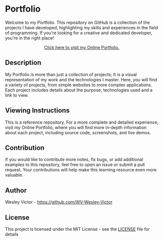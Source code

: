 # Portfolio
Welcome to my Portfolio. This repository on GitHub is a collection of the projects I have developed, highlighting my skills and experiences in the field of programming. If you're looking for a creative and dedicated developer, you're in the right place!

<p align="center">
  <a href="https://wv-wesley-victor.github.io/Portfolio/" target="_blank">Click here to visit my Online Portfolio.</a>
</p>

## Description
My Portfolio is more than just a collection of projects; It is a visual representation of my work and the technologies I master. Here, you will find a variety of projects, from simple websites to more complex applications. Each project includes details about the purpose, technologies used and a link to view.

## Viewing Instructions
This is a reference repository. For a more complete and detailed experience, visit my Online Portfolio, where you will find more in-depth information about each project, including source code, screenshots, and live demos.

## Contribution
If you would like to contribute more notes, fix bugs, or add additional examples to this repository, feel free to open an issue or submit a pull request. Your contributions will help make this learning resource even more valuable.

## Author
Wesley Victor - https://github.com/WV-Wesley-Victor

## License
This project is licensed under the MIT License - see the [LICENSE](LICENSE) file for details
